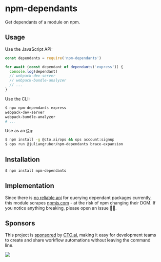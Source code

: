 # npm-dependants

Get dependants of a module on npm.

## Usage

Use the JavaScript API:

```js
const dependants = require('npm-dependants')

for await (const dependant of dependants('express')) {
  console.log(dependant)
  // webpack-dev-server
  // webpack-bundle-analyzer
  // ...
}
```

Use the CLI:

```bash
$ npx npm-dependants express
webpack-dev-server
webpack-bundle-analyzer
# ...
```

Use as an [Op](https://cto.ai/):

```bash
$ npm install -g @cto.ai/ops && ops account:signup
$ ops run @juliangruber/npm-dependants brace-expansion
```

## Installation

```bash
$ npm install npm-dependants
```

## Implementation

Since there is [no reliable api](https://twitter.com/juliangruber/status/1209066065550028801) for querying dependant packages currently, this module scrapes [npmjs.com](https://npmjs.com) - at the risk of npm changing their DOM. If you notice anything breaking, please open an issue 🙇‍♂️.

## Sponsors

This project is [sponsored](https://github.com/sponsors/juliangruber) by [CTO.ai](https://cto.ai/), making it easy for development teams to create and share workflow automations without leaving the command line.

[![](https://apex-software.imgix.net/github/sponsors/cto.png)](https://cto.ai/)
